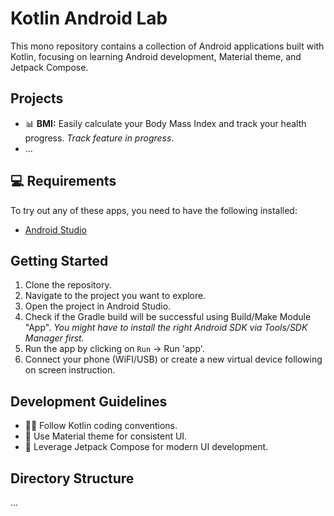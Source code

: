 # Kotlin Android Lab
This mono repository contains a collection of Android applications built with Kotlin, focusing on learning Android development, Material theme, and Jetpack Compose.

## Projects
- 📊 **BMI:** Easily calculate your Body Mass Index and track your health progress. _Track feature in progress_.
- ...

## 💻 Requirements
To try out any of these apps, you need to have the following installed:
- [Android Studio](https://developer.android.com/studio)

## Getting Started
1. Clone the repository.
2. Navigate to the project you want to explore.
3. Open the project in Android Studio.
4. Check if the Gradle build will be successful using Build/Make Module "App". _You might have to install the right Android SDK via Tools/SDK Manager first._
5. Run the app by clicking on ```Run``` -> Run 'app'.
6. Connect your phone (WiFI/USB) or create a new virtual device following on screen instruction.

## Development Guidelines
- 🧑‍💻 Follow Kotlin coding conventions.
- 🎨 Use Material theme for consistent UI.
- 🚀 Leverage Jetpack Compose for modern UI development.

## Directory Structure
...
